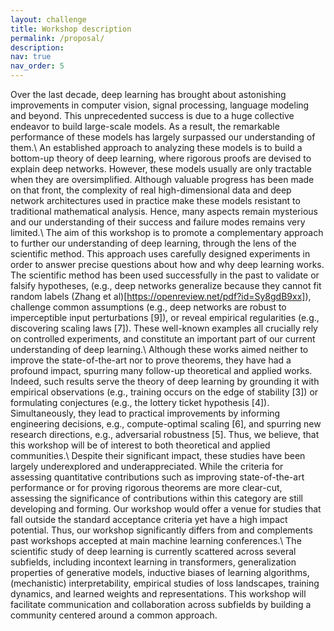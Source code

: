 ```yaml
---
layout: challenge
title: Workshop description
permalink: /proposal/
description:
nav: true
nav_order: 5
---
```


Over the last decade, deep learning has brought about astonishing improvements in computer vision,
signal processing, language modeling and beyond. This unprecedented success is due to a huge
collective endeavor to build large-scale models. As a result, the remarkable performance of these
models has largely surpassed our understanding of them.\\
An established approach to analyzing these models is to build a bottom-up theory of deep learning,
where rigorous proofs are devised to explain deep networks. However, these models usually are only
tractable when they are oversimplified. Although valuable progress has been made on that front, the
complexity of real high-dimensional data and deep network architectures used in practice make these
models resistant to traditional mathematical analysis. Hence, many aspects remain mysterious and
our understanding of their success and failure modes remains very limited.\\
The aim of this workshop is to promote a complementary approach to further our understanding
of deep learning, through the lens of the scientific method. This approach uses carefully designed
experiments in order to answer precise questions about how and why deep learning works. The
scientific method has been used successfully in the past to validate or falsify hypotheses, (e.g., deep
networks generalize because they cannot fit random labels (Zhang et al)[https://openreview.net/pdf?id=Sy8gdB9xx]), challenge common assumptions (e.g.,
deep networks are robust to imperceptible input perturbations [9]), or reveal empirical regularities
(e.g., discovering scaling laws [7]). These well-known examples all crucially rely on controlled
experiments, and constitute an important part of our current understanding of deep learning.\\
Although these works aimed neither to improve the state-of-the-art nor to prove theorems, they
have had a profound impact, spurring many follow-up theoretical and applied works. Indeed, such
results serve the theory of deep learning by grounding it with empirical observations (e.g., training
occurs on the edge of stability [3]) or formulating conjectures (e.g., the lottery ticket hypothesis
[4]). Simultaneously, they lead to practical improvements by informing engineering decisions, e.g.,
compute-optimal scaling [6], and spurring new research directions, e.g., adversarial robustness [5].
Thus, we believe, that this workshop will be of interest to both theoretical and applied communities.\\
Despite their significant impact, these studies have been largely underexplored and underappreciated. 
While the criteria for assessing quantitative contributions such as improving state-of-the-art
performance or for proving rigorous theorems are more clear-cut, assessing the significance of
contributions within this category are still developing and forming. Our workshop would offer a
venue for studies that fall outside the standard acceptance criteria yet have a high impact potential.
Thus, our workshop significantly differs from and complements past workshops accepted at main
machine learning conferences.\\
The scientific study of deep learning is currently scattered across several subfields, including incontext learning in transformers, generalization properties of generative models, inductive biases
of learning algorithms, (mechanistic) interpretability, empirical studies of loss landscapes, training
dynamics, and learned weights and representations. This workshop will facilitate communication and
collaboration across subfields by building a community centered around a common approach.

